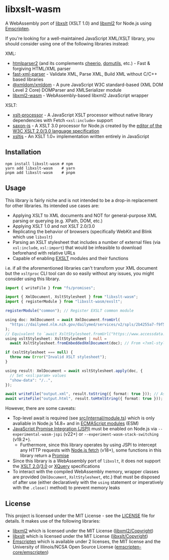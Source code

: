 # libxslt-wasm

A WebAssembly port of [libxslt](https://gitlab.gnome.org/GNOME/libxslt) (XSLT 1.0) and [libxml2](https://gitlab.gnome.org/GNOME/libxml2) for Node.js using [Emscripten](https://emscripten.org/).

If you're looking for a well-maintained JavaScript XML/XSLT library, you should consider using one of the following libraries instead:

XML:

- [htmlparser2](https://www.npmjs.com/package/htmlparser2) (and its complements [cheerio](https://www.npmjs.com/package/cheerio), [domutils](https://www.npmjs.com/package/domutils), etc.) - Fast & forgiving HTML/XML parser
- [fast-xml-parser](https://www.npmjs.com/package/fast-xml-parser) - Validate XML, Parse XML, Build XML without C/C++ based libraries
- [@xmldom/xmldom](https://www.npmjs.com/package/@xmldom/xmldom) - A pure JavaScript W3C standard-based (XML DOM Level 2 Core) DOMParser and XMLSerializer module
- [libxml2-wasm](https://www.npmjs.com/package/libxml2-wasm) - WebAssembly-based libxml2 JavaScript wrapper

XSLT:

- [xslt-processor](https://www.npmjs.com/package/xslt-processor) - A JavaScript XSLT processor without native library dependencies with Fetch `<xsl:include>` support
- [saxon-js](https://www.npmjs.com/package/saxon-js) - A XSLT 3.0 processor for Node.js created by the [editor of the W3C XSLT 2.0/3.0 language specification](https://www.w3.org/TR/xslt20/)
- [xsltjs](https://www.npmjs.com/package/xsltjs) - An XSLT 1.0+ implementation written entirely in JavaScript

## Installation

```shell
npm install libxslt-wasm # npm
yarn add libxslt-wasm    # yarn
pnpm add libxslt-wasm    # pnpm
```

## Usage

This library is fairly niche and is not intended to be a drop-in replacement for other libraries. Its intended use cases are:

- Applying XSLT to XML documents and NOT for general-purpose XML parsing or querying (e.g. XPath, DOM, etc.)
- Applying XSLT 1.0 and not XSLT 2.0/3.0
- Replicating the behavior of browsers (specifically WebKit and Blink which use `libxslt`)
- Parsing an XSLT stylesheet that includes a number of external files (via `xsl:include`, `xsl:import`) that would be infeasible to download beforehand with relative URLs
- Capable of enabling [EXSLT](https://exslt.github.io/) modules and their functions

i.e. if all the aforementioned libraries can't transform your XML document but the `xsltproc` CLI tool can do so easily without any issues, you might consider using this library.

```ts
import { writeFile } from "fs/promises";

import { XmlDocument, XsltStylesheet } from "libxslt-wasm";
import { registerModule } from "libxslt-wasm/exslt";

registerModule("common"); // Register EXSLT common module

using doc: XmlDocument = await XmlDocument.fromUrl(
  "https://dailymed.nlm.nih.gov/dailymed/services/v2/spls/2b4255a7-f9f5-4235-8dbb-b0f03acbd624.xml",
);
// Equivalent to `await XsltStylesheet.fromUrl("https://www.accessdata.fda.gov/spl/stylesheet/spl.xsl");`
using xsltStylesheet: XsltStylesheet | null =
  await XsltStylesheet.fromEmbeddedXmlDocument(doc); // From <?xml-stylesheet?> processing instruction

if (xsltStylesheet === null) {
  throw new Error("Invalid XSLT stylesheet");
}

using result: XmlDocument = await xsltStylesheet.apply(doc, {
  // Set <xsl:param> values
  "show-data": "/..",
});

await writeFile("output.xml", result.toString({ format: true })); // As XML
await writeFile("output.html", result.toHtmlString({ format: true })); // As HTML
```

However, there are some caveats:

- Top-level await is required (see [src/internal/module.ts](src/internal/module.ts)) which is only avaliable in Node.js 14.8+ and in [ECMAScript modules](https://nodejs.org/api/packages.html#modules-packages) (ESM)
- [JavaScript Promise Integration (JSPI)](https://github.com/WebAssembly/js-promise-integration/blob/main/proposals/js-promise-integration/Overview.md) must be enabled on Node.js via `--experimental-wasm-jspi` (v22+) or `--experiment-wasm-stack-switching` (v19.2+).
  - Furthermore, since this library operates by using JSPI to intercept any HTTP requests with [Node.js fetch](https://nodejs.org/api/globals.html#fetch) (v18+), some functions in this library return a [Promise](https://developer.mozilla.org/en-US/docs/Web/JavaScript/Reference/Global_Objects/Promise)
- Since this library is a WebAssembly port of `libxslt`, it does not support the [XSLT 2.0](https://www.w3.org/TR/xslt20)/[3.0](https://www.w3.org/TR/xslt30) or [XQuery](https://www.w3.org/TR/xquery/) specifications
- To interact with the compiled WebAssembly memory, wrapper classes are provided (`XmlDocument`, `XsltStylesheet`, etc.) that must be disposed of after use (either declaratively with the `using` statement or imperatively with the `.close()` method) to prevent memory leaks

## License

This project is licensed under the MIT License - see the [LICENSE](LICENSE) file for details. It makes use of the following libraries:

- [libxml2](https://gitlab.gnome.org/GNOME/libxml2) which is licensed under the MIT License ([libxml2/Copyright](libxml2/Copyright))
- [libxslt](https://gitlab.gnome.org/GNOME/libxslt) which is licensed under the MIT License ([libxslt/Copyright](libxslt/Copyright))
- [Emscripten](https://emscripten.org/) which is available under 2 licenses, the MIT license and the University of Illinois/NCSA Open Source License ([emscripten-core/emscripten](https://github.com/emscripten-core/emscripten/blob/main/LICENSE))
